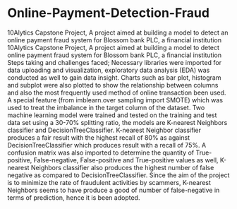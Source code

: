 # Online-Payment-Detection-Fraud
10Alytics Capstone Project, A project aimed at building a model to detect an online payment fraud system for Blossom bank PLC, a financial institution
10Alytics Capstone Project, A project aimed at building a model to detect online payment fraud system for Blossom bank PLC, a financial institution
Steps taking and challenges faced;
Necessary libraries were imported for data uploading and visualization, exploratory data analysis (EDA) was conducted as well to gain data insight. Charts such as bar plot, histogram and subplot were also plotted to show the relationship between columns and also the most frequently used method of online transaction been used. A special feature (from imblearn.over sampling import SMOTE) which was used to treat the imbalance in the target column of the dataset.
Two machine learning model were trained and tested on the training and test data set using a 30-70% splitting ratio, the models are K-nearest Neighbors classifier and DecisionTreeClassifier. K-nearest Neighbor classifier produces a fair result with the highest recall of 80% as against DecisionTreeClassifier which produces result with a recall of 75%.
A confusion matrix was also imported to determine the quantity of True-positive, False-negative, False-positive and True-positive values as well, K-nearest Neighbors classifier also produces the highest number of false negative as compared to DecisionTreeClassifier.
Since the aim of the project is to minimize the rate of fraudulent activities by scammers, K-nearest Neighbors seems to have produce a good of number of false-negative in terms of prediction, hence it is been adopted.
